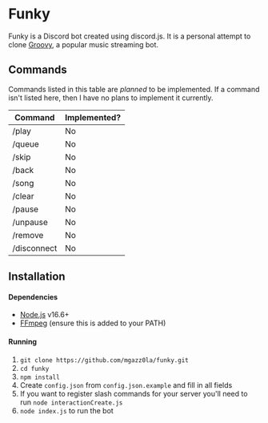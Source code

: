 # Funky

Funky is a Discord bot created using discord.js. It is a personal attempt to clone [Groovy](https://groovy.bot/), a popular music streaming bot.

## Commands

Commands listed in this table are *planned* to be implemented. If a command isn't listed here, then
I have no plans to implement it currently.

| Command     | Implemented? |
| ----------- | ------------ |
| /play       | No           |
| /queue      | No           |
| /skip       | No           |
| /back       | No           |
| /song       | No           |
| /clear      | No           |
| /pause      | No           |
| /unpause    | No           |
| /remove     | No           |
| /disconnect | No           |

## Installation

#### Dependencies

* [Node.js](https://nodejs.org/) v16.6+
* [FFmpeg](https://www.ffmpeg.org/) (ensure this is added to your PATH)

#### Running

1. `git clone https://github.com/mgazz0la/funky.git`
2. `cd funky`
3. `npm install`
4. Create `config.json` from `config.json.example` and fill in all fields
5. If you want to register slash commands for your server you'll need to run `node interactionCreate.js`
6. `node index.js` to run the bot
